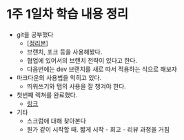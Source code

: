 # 1주 1일차 학습 내용 정리
* git을 공부했다
	* [[정리본](https://github.com/crispynap/codesquad/blob/master/study-log/1w1d-git.md)]
	* 브랜치, 포크 등을 사용해봤다.
	* 협업에 있어서의 브랜치 전략이 있다고 한다.
	* 다음번에는 dev 브랜치를 새로 따서 적용하는 식으로 해보자
* 마크다운의 사용법을 익히고 있다.
	* 띄워쓰기와 탭의 사용을 잘 챙겨야 한다.
* 첫번째 렉쳐를 완료했다.
	* [링크](https://github.com/crispynap/javascript-review/tree/crispynap)
* 기타
	* 스크럼애 대해 찾아본다
	* 뭔가 같이 시작할 때. 짧게 시작 - 회고 - 리뷰 과정을 거침